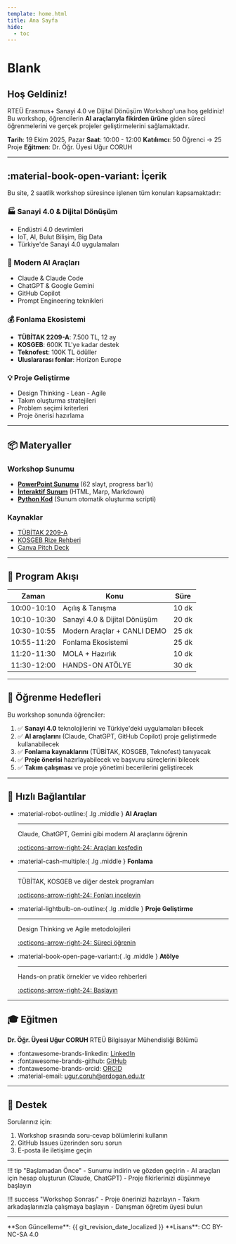 ```yaml
---
template: home.html
title: Ana Sayfa
hide:
  - toc
---
```


# Blank

## Hoş Geldiniz!

RTEÜ Erasmus+ Sanayi 4.0 ve Dijital Dönüşüm Workshop'una hoş geldiniz! Bu workshop, öğrencilerin **AI araçlarıyla fikirden ürüne** giden süreci öğrenmelerini ve gerçek projeler geliştirmelerini sağlamaktadır.

**Tarih**: 19 Ekim 2025, Pazar
**Saat**: 10:00 - 12:00
**Katılımcı**: 50 Öğrenci → 25 Proje
**Eğitmen**: Dr. Öğr. Üyesi Uğur CORUH

---

## :material-book-open-variant: İçerik

Bu site, 2 saatlik workshop süresince işlenen tüm konuları kapsamaktadır:

### :factory: Sanayi 4.0 & Dijital Dönüşüm
- Endüstri 4.0 devrimleri
- IoT, AI, Bulut Bilişim, Big Data
- Türkiye'de Sanayi 4.0 uygulamaları

### :robot: Modern AI Araçları
- Claude & Claude Code
- ChatGPT & Google Gemini
- GitHub Copilot
- Prompt Engineering teknikleri

### :moneybag: Fonlama Ekosistemi
- **TÜBİTAK 2209-A**: 7.500 TL, 12 ay
- **KOSGEB**: 600K TL'ye kadar destek
- **Teknofest**: 100K TL ödüller
- **Uluslararası fonlar**: Horizon Europe

### :bulb: Proje Geliştirme
- Design Thinking - Lean - Agile
- Takım oluşturma stratejileri
- Problem seçimi kriterleri
- Proje önerisi hazırlama

---

## :package: Materyaller

### Workshop Sunumu
- **[PowerPoint Sunumu](rteu-sanayi40-dijital-donusum-workshop-2025.pptx)** (62 slayt, progress bar'lı)
- **[İnteraktif Sunum](workshop/overview/)** (HTML, Marp, Markdown)
- **[Python Kod](rteu_ultimate_presentation.py)** (Sunum otomatik oluşturma scripti)

### Kaynaklar
- [TÜBİTAK 2209-A](https://tubitak.gov.tr/tr/burslar/lisans/burs-programlari/2209-a)
- [KOSGEB Rize Rehberi](https://coruhtech.github.io/kosgeb-rize/)
- [Canva Pitch Deck](https://www.canva.com/presentations/templates/pitch-deck/)

---

## :calendar: Program Akışı

| Zaman | Konu | Süre |
|-------|------|------|
| 10:00-10:10 | Açılış & Tanışma | 10 dk |
| 10:10-10:30 | Sanayi 4.0 & Dijital Dönüşüm | 20 dk |
| 10:30-10:55 | Modern Araçlar + CANLI DEMO | 25 dk |
| 10:55-11:20 | Fonlama Ekosistemi | 25 dk |
| 11:20-11:30 | MOLA + Hazırlık | 10 dk |
| 11:30-12:00 | HANDS-ON ATÖLYE | 30 dk |

---

## :dart: Öğrenme Hedefleri

Bu workshop sonunda öğrenciler:

1. ✅ **Sanayi 4.0** teknolojilerini ve Türkiye'deki uygulamaları bilecek
2. ✅ **AI araçlarını** (Claude, ChatGPT, GitHub Copilot) proje geliştirmede kullanabilecek
3. ✅ **Fonlama kaynaklarını** (TÜBİTAK, KOSGEB, Teknofest) tanıyacak
4. ✅ **Proje önerisi** hazırlayabilecek ve başvuru süreçlerini bilecek
5. ✅ **Takım çalışması** ve proje yönetimi becerilerini geliştirecek

---

## :link: Hızlı Bağlantılar

<div class="grid cards" markdown>

-   :material-robot-outline:{ .lg .middle } __AI Araçları__

    ---

    Claude, ChatGPT, Gemini gibi modern AI araçlarını öğrenin

    [:octicons-arrow-right-24: Araçları keşfedin](ai-tools/why-ai.md)

-   :material-cash-multiple:{ .lg .middle } __Fonlama__

    ---

    TÜBİTAK, KOSGEB ve diğer destek programları

    [:octicons-arrow-right-24: Fonları inceleyin](funding/overview.md)

-   :material-lightbulb-on-outline:{ .lg .middle } __Proje Geliştirme__

    ---

    Design Thinking ve Agile metodolojileri

    [:octicons-arrow-right-24: Süreci öğrenin](project/design-thinking.md)

-   :material-book-open-page-variant:{ .lg .middle } __Atölye__

    ---

    Hands-on pratik örnekler ve video rehberleri

    [:octicons-arrow-right-24: Başlayın](workshop/overview.md)

</div>

---

## :mortar_board: Eğitmen

**Dr. Öğr. Üyesi Uğur CORUH**
RTEÜ Bilgisayar Mühendisliği Bölümü

- :fontawesome-brands-linkedin: [LinkedIn](https://www.linkedin.com/in/ugurcoruh)
- :fontawesome-brands-github: [GitHub](https://github.com/ucoruh)
- :fontawesome-brands-orcid: [ORCID](https://orcid.org/0000-0003-4193-8401)
- :material-email: [ugur.coruh@erdogan.edu.tr](mailto:ugur.coruh@erdogan.edu.tr)

---

## :raising_hand: Destek

Sorularınız için:

1. Workshop sırasında soru-cevap bölümlerini kullanın
2. GitHub Issues üzerinden soru sorun
3. E-posta ile iletişime geçin

---

!!! tip "Başlamadan Önce"
    - Sunumu indirin ve gözden geçirin
    - AI araçları için hesap oluşturun (Claude, ChatGPT)
    - Proje fikirlerinizi düşünmeye başlayın

!!! success "Workshop Sonrası"
    - Proje önerinizi hazırlayın
    - Takım arkadaşlarınızla çalışmaya başlayın
    - Danışman öğretim üyesi bulun

---

<div class="grid" markdown>
**Son Güncelleme**: {{ git_revision_date_localized }}
**Lisans**: CC BY-NC-SA 4.0
</div>

